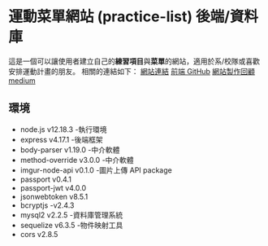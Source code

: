# 運動菜單網站 (practice-list) 後端/資料庫

這是一個可以讓使用者建立自己的**練習項目**與**菜單**的網站，適用於系/校隊或喜歡安排運動計畫的朋友。
相關的連結如下：
[網站連結](https://wanglala5131.github.io/practice-list-vue/)
[前端 GitHub](https://github.com/wanglala5131/practice-lists-vue)
[網站製作回顧 medium](https://sue4100035045.medium.com/%E9%81%8B%E5%8B%95%E8%8F%9C%E5%96%AE%E7%B6%B2%E7%AB%99-practice-list-%E5%9B%9E%E9%A1%A7-eaf577fe5b30)

## 環境

- node.js v12.18.3 -執行環境
- express v4.17.1 -後端框架
- body-parser v1.19.0 -中介軟體
- method-override v3.0.0 -中介軟體
- imgur-node-api v0.1.0 -圖片上傳 API package
- passport v0.4.1
- passport-jwt v4.0.0
- jsonwebtoken v8.5.1
- bcryptjs -v2.4.3
- mysql2 v2.2.5 -資料庫管理系統
- sequelize v6.3.5 -物件映射工具
- cors v2.8.5
